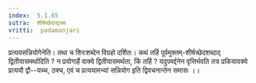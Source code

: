 ```yaml
---
index:  5.1.65
sutra:  शीर्षच्छेदाद्यच्च
vritti:  padamanjari
---
```


प्रत्ययसन्नियोगेनेति। तथा च शिरःशब्देन विग्रहो दर्शितः। कथं तर्हि पूर्वमुक्तम्-शीर्षच्छेदशब्दाद् द्वितीयासमर्थादिति ? न प्रयोगार्हे वाक्ये द्वितीयासमर्थता, किं तर्हि ? यदुपमर्द्दनेन वृत्तिर्भवति तत्र प्रकियावक्ये प्रत्ययौ द्वौ--यच्च, ठक्च, एवं च प्रत्ययामभ्यां सन्नियोग इति द्विवचनान्तेन समासः ।। 


